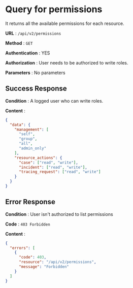 # Query for permissions

It returns all the available permissions for each resource.

**URL** : `/api/v2/permissions`

**Method** : `GET`

**Authentication** : YES

**Authorization** : User needs to be authorized to write roles.

**Parameters** : No parameters

## Success Response

**Condition** : A logged user who can write roles.

**Content** :

```json
{
  "data": {
    "management": [
      "self",
      "group",
      "all",
      "admin_only"
    ],
    "resource_actions": {
      "case": ["read", "write"],
      "incident": ["read", "write"],
      "tracing_request": ["read", "write"]
    }
  }
}
```
## Error Response

**Condition** : User isn't authorized to list permissions

**Code** : `403 Forbidden`

**Content** :

```json
{
  "errors": [
    {
      "code": 403,
      "resource": "/api/v2/permissions",
      "message": "Forbidden"
    }
  ]
}
```